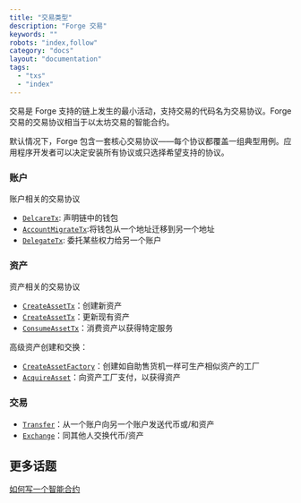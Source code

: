 ```yaml
---
title: "交易类型"
description: "Forge 交易"
keywords: ""
robots: "index,follow"
category: "docs"
layout: "documentation"
tags:
  - "txs"
  - "index"
---
```


交易是 Forge 支持的链上发生的最小活动，支持交易的代码名为交易协议。Forge 交易的交易协议相当于以太坊交易的智能合约。

默认情况下，Forge 包含一套核心交易协议——每个协议都覆盖一组典型用例。应用程序开发者可以决定安装所有协议或只选择希望支持的协议。

### 账户

账户相关的交易协议

- [`DelcareTx`](account/declare): 声明链中的钱包
- [`AccountMigrateTx`](account/account_migrate):将钱包从一个地址迁移到另一个地址
- [`DelegateTx`](account/delegate): 委托某些权力给另一个账户
  
### 资产

资产相关的交易协议

- [`CreateAssetTx`](asset/create_asset)：创建新资产
- [`CreateAssetTx`](asset/create_asset)：更新现有资产
- [`ConsumeAssetTx`](asset/consume_asset)：消费资产以获得特定服务
  
高级资产创建和交换：

- [`CreateAssetFactory`](asset/create_asset_factory)：创建如自助售货机一样可生产相似资产的工厂
- [`AcquireAsset`](asset/acquire_asset)：向资产工厂支付，以获得资产

### 交易

- [`Transfer`](trade/transfer)：从一个账户向另一个账户发送代币或/和资产
- [`Exchange`](trade/exchange)：同其他人交换代币/资产

## 更多话题

[如何写一个智能合约](how_to_write_a_smart_contract)
